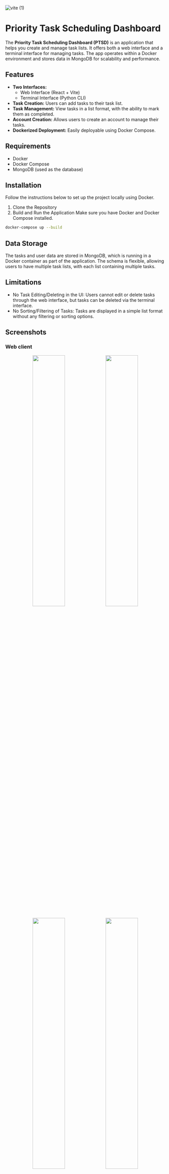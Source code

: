 ![vite (1)](https://github.com/user-attachments/assets/f1f0a4aa-9037-44d4-ad50-8c1ed6ac2aeb)
# Priority Task Scheduling Dashboard

The **Priority Task Scheduling Dashboard (PTSD)** is an application that helps you create and manage task lists. It offers both a web interface and a terminal interface for managing tasks. The app operates within a Docker environment and stores data in MongoDB for scalability and performance.

## Features

- **Two Interfaces:** 
  - Web Interface (React + Vite)
  - Terminal Interface (Python CLI)
- **Task Creation:** Users can add tasks to their task list.
- **Task Management:** View tasks in a list format, with the ability to mark them as completed.
- **Account Creation:** Allows users to create an account to manage their tasks.
- **Dockerized Deployment:** Easily deployable using Docker Compose.
  
## Requirements

- Docker
- Docker Compose
- MongoDB (used as the database)

## Installation

Follow the instructions below to set up the project locally using Docker.

1. Clone the Repository
2. Build and Run the Application
  Make sure you have Docker and Docker Compose installed.
```bash
docker-compose up --build
```

## Data Storage
The tasks and user data are stored in MongoDB, which is running in a Docker container as part of the application. The schema is flexible, allowing users to have multiple task lists, with each list containing multiple tasks.

## Limitations
- No Task Editing/Deleting in the UI: Users cannot edit or delete tasks through the web interface, but tasks can be deleted via the terminal interface.
- No Sorting/Filtering of Tasks: Tasks are displayed in a simple list format without any filtering or sorting options.

## Screenshots

### Web client
<p align="center">
  <img src="https://github.com/user-attachments/assets/732f8f99-7c26-4d7b-b1dd-375a058994ed" width="45%">
  <img src="https://github.com/user-attachments/assets/1ec9f9bb-38a4-49e7-9248-6f311e83a52f" width="45%">
</p>

<p align="center">
  <img src="https://github.com/user-attachments/assets/aedc4b84-01e2-4f19-b731-e816d01eec70" width="45%">
  <img src="https://github.com/user-attachments/assets/5d53b662-548d-40d8-b280-492050138e93" width="45%">
</p>

### Python CLI
<p align="center">
  <img src="https://github.com/user-attachments/assets/bd438df1-e61d-470e-8a88-4a6273bbbe8a" width="45%">
  <img src="https://github.com/user-attachments/assets/6507678d-ba8d-47b6-abc2-7acb6d097f40" width="45%">
</p>

<p align="center">
  <img src="https://github.com/user-attachments/assets/3f199916-28e0-427e-bda0-edc9ba29a037" width="45%">
  <img src="https://github.com/user-attachments/assets/9feec277-3c51-430d-8d16-845050ece55e" width="45%">
</p>

## License
This project is licensed under the MIT License - see the LICENSE file for details.
